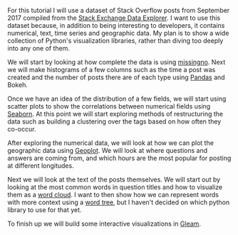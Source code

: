 For this tutorial I will use a dataset of Stack Overflow posts from September 2017 compiled from the [Stack Exchange Data Explorer](https://data.stackexchange.com/stackoverflow/query/new). I want to use this dataset because, in addition to being interesting to developers, it contains numerical, text, time series and geographic data. My plan is to show a wide collection of Python's visualization libraries, rather than diving too deeply into any one of them.

We will start by looking at how complete the data is using [missingno](https://github.com/ResidentMario/missingno). Next we will make histograms of a few columns such as the time a post was created and the number of posts there are of each type using [Pandas](http://pandas.pydata.org) and Bokeh. 

Once we have an idea of the distribution of a few fields, we will start using scatter plots to show the correlations between numerical fields using [Seaborn](http://seaborn.pydata.org/). At this point we will start exploring methods of restructuring the data such as building a clustering over the tags based on how often they co-occur.

After exploring the numerical data, we will look at how we can plot the geographic data using [Geoplot](https://residentmario.github.io/geoplot/index.html). We will look at where questions and answers are coming from, and which hours are the most popular for posting at different longitudes.

Next we will look at the text of the posts themselves. We will start out by looking at the most common words in question titles and how to visualize them as a [word cloud](https://github.com/amueller/word_cloud). I want to then show how we can represent words with more context using a [word tree](https://www.jasondavies.com/wordtree/), but I haven't decided on which python library to use for that yet.

To finish up we will build some interactive visualizations in [Gleam](https://github.com/dgrtwo/gleam).